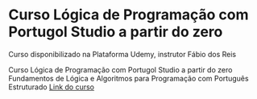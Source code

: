 # Curso Lógica de Programação com Portugol Studio a partir do zero

Curso disponibilizado na Plataforma Udemy, instrutor Fábio dos Reis

Curso Lógica de Programação com Portugol Studio a partir do zero
Fundamentos de Lógica e Algoritmos para Programação com Português Estruturado
[Link do curso](https://www.udemy.com/course/logica-de-programacao-com-portugol-studio-a-partir-do-zero/)
